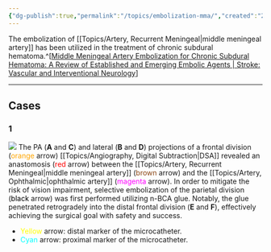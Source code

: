 ```yaml
---
{"dg-publish":true,"permalink":"/topics/embolization-mma/","created":"2024-03-14T21:03:51.652-07:00","updated":"2024-05-03T12:57:23.293-07:00"}
---
```



The embolization of [[Topics/Artery, Recurrent Meningeal\|middle meningeal artery]] has been utilized in the treatment of chronic subdural hematoma.^[[Middle Meningeal Artery Embolization for Chronic Subdural Hematoma: A Review of Established and Emerging Embolic Agents | Stroke: Vascular and Interventional Neurology](https://www.ahajournals.org/doi/10.1161/SVIN.123.000906)]

---

## Cases

### 1 

![](https://i.imgur.com/dJ3ayFt.jpeg)
The PA (**A** and **C**) and lateral (**B** and **D**) projections of a frontal division (<span style="color: orange">orange</span> arrow) [[Topics/Angiography, Digital Subtraction\|DSA]] revealed an anastomosis (<span style="color: red">red</span> arrow) between the [[Topics/Artery, Recurrent Meningeal\|middle meningeal artery]] (<span style="color: SaddleBrown">brown</span> arrow) and the [[Topics/Artery, Ophthalmic\|ophthalmic artery]] (<span style="color: Magenta">magenta</span> arrow). In order to mitigate the risk of vision impairment, selective embolization of the parietal division (<span style="color: black">black</span> arrow) was first performed utilizing n-BCA glue. Notably, the glue penetrated retrogradely into the distal frontal division (**E** and **F**), effectively achieving the surgical goal with safety and success.

- <span style="color: yellow">Yellow</span> arrow: distal marker of the microcatheter.
- <span style="color: Cyan">Cyan</span> arrow: proximal marker of the microcatheter.